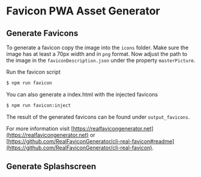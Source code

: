 # Favicon PWA Asset Generator

## Generate Favicons

To generate a favicon copy the image into the `icons` folder. Make sure the image has at least a 70px width and in `png` format. Now adjust the path to the image in the `faviconDescription.json` under the property `masterPicture`. 

Run the favicon script 
```bash
$ npm run favicon
```

You can also generate a index.html with the injected favicons
```bash
$ npm run favicon:inject
```

The result of the generated favicons can be found under `output_favicons`.

For more information visit [https://realfavicongenerator.net](https://realfavicongenerator.net) or [https://github.com/RealFaviconGenerator/cli-real-favicon#readme](https://github.com/RealFaviconGenerator/cli-real-favicon).

## Generate Splashscreen

